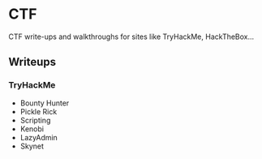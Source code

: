 # CTF

CTF write-ups and walkthroughs for sites like TryHackMe, HackTheBox...

## Writeups

### TryHackMe

- Bounty Hunter
- Pickle Rick
- Scripting
- Kenobi
- LazyAdmin
- Skynet
